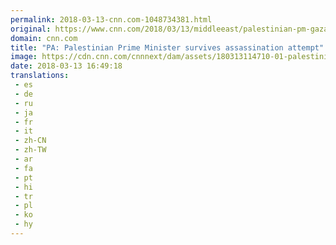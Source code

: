 ```yaml
---
permalink: 2018-03-13-cnn.com-1048734381.html
original: https://www.cnn.com/2018/03/13/middleeast/palestinian-pm-gaza-explosion-intl/index.html
domain: cnn.com
title: "PA: Palestinian Prime Minister survives assassination attempt"
image: https://cdn.cnn.com/cnnnext/dam/assets/180313114710-01-palestinian-pm-convoy-explosion-0313-restricted-super-tease.jpg
date: 2018-03-13 16:49:18
translations: 
 - es
 - de
 - ru
 - ja
 - fr
 - it
 - zh-CN
 - zh-TW
 - ar
 - fa
 - pt
 - hi
 - tr
 - pl
 - ko
 - hy
---
```


